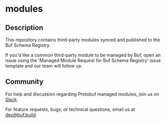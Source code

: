 # modules

## Description

This repository contains third-party modules synced and published to the Buf Schema Registry.

If you'd like a common third-party module to be managed by Buf, open an issue using the 'Managed Module Request for Buf 
Schema Registry' issue template and our team will follow up.

## Community

For help and discussion regarding Protobuf managed modules, join us on
[Slack](https://buf.build/links/slack).

For feature requests, bugs, or technical questions, email us at [dev@buf.build](dev@buf.build).
